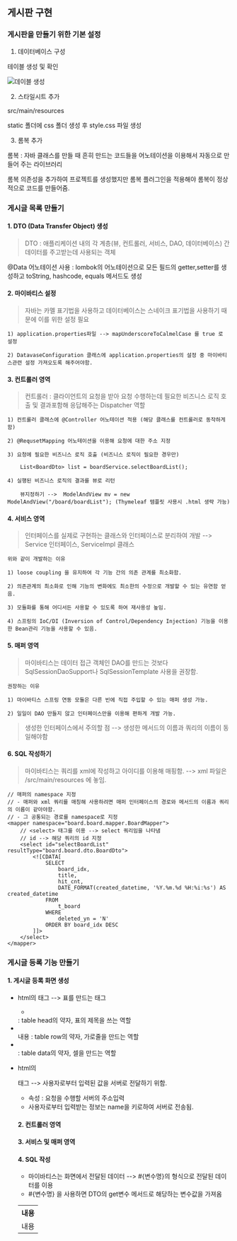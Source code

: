 ## 게시판 구현

### 게시판을 만들기 위한 기본 설정

1. 데이터베이스 구성

테이블 생성 및 확인

![데이블 생성](https://user-images.githubusercontent.com/28684368/61180401-b07bab00-a650-11e9-9cc2-be55de790814.png)

2. 스타일시트 추가

src/main/resources

static 폴더에 css 폴더 생성 후 style.css 파일 생성

3. 롬복 추가

롬복 : 자바 클래스를 만들 때 흔히 만드는 코드들을 어노테이션을 이용해서 자동으로 만들어 주는 라이브러리

롬복 의존성을 추가하여 프로젝트를 생성했지만 롬복 플러그인을 적용해야 롬복이 정상적으로 코드를 만들어줌.

### 게시글 목록 만들기

#### 1. DTO (Data Transfer Object) 생성

> DTO : 애플리케이션 내의 각 계층(뷰, 컨트롤러, 서비스, DAO, 데이터베이스) 간 데이터를 주고받는데 사용되는 객체

@Data 어노테이션 사용 : lombok의 어노테이션으로 모든 필드의 getter,setter를 생성하고 toString, hashcode, equals 메서드도 생성

#### 2. 마이바티스 설정

> 자바는 카멜 표기법을 사용하고 데이터베이스는 스네이크 표기법을 사용하기 때문에 이를 위한 설정 필요

    1) application.properties파일 --> mapUnderscoreToCalmelCase 를 true 로 설정
    
    2) DatavaseConfiguration 클래스에 application.properties의 설정 중 마이바티스관련 설정 가져오도록 해주어야함.

#### 3. 컨트롤러 영역

> 컨트롤러 : 클라이언트의 요청을 받아 요청 수행하는데 필요한 비즈니스 로직 호출 및 결과포함해 응답해주는 Dispatcher 역할

    1) 컨트롤러 클래스에 @Controller 어노테이션 적용 (해당 클래스를 컨트롤러로 동작하게 함)
    
    2) @RequsetMapping 어노테이션을 이용해 요청에 대한 주소 지정
    
    3) 요청에 필요한 비즈니스 로직 호출 (비즈니스 로직이 필요한 경우만)
    
        List<BoardDto> list = boardService.selectBoardList();
    
    4) 실행된 비즈니스 로직의 결과를 뷰로 리턴
    
        뷰지정하기 -->  ModelAndView mv = new ModelAndView("/board/boardList"); (Thymeleaf 템플릿 사용시 .html 생략 가능)

#### 4. 서비스 영역

> 인터페이스를 실제로 구현하는 클래스와 인터페이스로 분리하여 개발 --> Service 인터페이스, ServiceImpl 클래스

    위와 같이 개발하는 이유
    
    1) loose coupling 을 유지하여 각 기능 간의 의존 관계를 최소화함.
    
    2) 의존관계의 최소화로 인해 기능의 변화에도 최소한의 수정으로 개발할 수 있는 유연함 얻음.
    
    3) 모듈화를 통해 어디서든 사용할 수 있도록 하여 재사용성 높임.
    
    4) 스프링의 IoC/DI (Inversion of Control/Dependency Injection) 기능을 이용한 Bean관리 기능을 사용할 수 있음.

#### 5. 매퍼 영역

> 마이바티스는 데이터 접근 객체인 DAO를 만드는 것보다 SqlSessionDaoSupport나 SqlSessionTemplate 사용을 권장함.

    권장하는 이유
    
    1) 마이바티스 스프링 연동 모듈은 다른 빈에 직접 주입할 수 있는 매퍼 생성 가능.
    
    2) 일일이 DAO 만들지 않고 인터페이스만을 이용해 편하게 개발 가능.

> 생성한 인터페이스에서 주의할 점 --> 생성한 메서드의 이름과 쿼리의 이름이 동일해야함

#### 6. SQL 작성하기

> 마이바티스는 쿼리를 xml에 작성하고 아이디를 이용해 매핑함. --> xml 파일은 /src/main/resources 에 놓임.

```
// 매퍼의 namespace 지정
// - 매퍼와 xml 쿼리를 매칭해 사용하려면 매퍼 인터페이스의 경로와 메서드의 이름과 쿼리의 이름이 같아야함.
// - 그 공통되는 경로를 namespace로 지정
<mapper namespace="board.board.mapper.BoardMapper">
    // <select> 태그를 이용 --> select 쿼리임을 나타냄
    // id --> 해당 쿼리의 id 지정
	<select id="selectBoardList" resultType="board.board.dto.BoardDto">
		<![CDATA[
			SELECT
				board_idx,
				title,
				hit_cnt,
				DATE_FORMAT(created_datetime, '%Y.%m.%d %H:%i:%s') AS created_datetime
			FROM
				t_board
			WHERE
				deleted_yn = 'N'
			ORDER BY board_idx DESC
		]]>
	</select>
</mapper>

```



### 게시글 등록 기능 만들기

#### 1. 게시글 등록 화면 생성

- html의 <table>태그 --> 표를 만드는 태그
  - <th>내용</th> : table head의 약자, 표의 제목을 쓰는 역할
  - <tr>내용</tr> : table row의 약자, 가로줄을 만드는 역할
  - <td>내용</td> : table data의 약자, 셀을 만드는 역할 

- html의 <form> 태그 --> 사용자로부터 입력된 값을 서버로 전달하기 위함.
  - <action> 속성  : 요청을 수행할 서버의 주소입력
  - 사용자로부터 입력받는 정보는 name을 키로하여 서버로 전송됨. 

#### 2. 컨트롤러 영역 

#### 3. 서비스 및 매퍼 영역 

#### 4. SQL 작성 

- 마이바티스는 화면에서 전달된 데이터 --> #{변수명}의 형식으로 전달된 데이터를 이용 
- #{변수명} 을 사용하면 DTO의 get변수 메서드로 해당하는 변수값을 가져옴 
